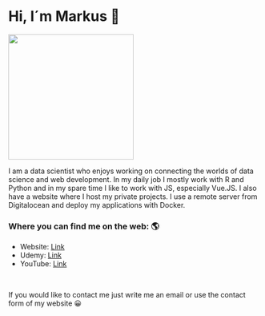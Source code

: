 # Hi, I´m Markus 👨 

<img src="https://data-mastery.com/img/logo.3e0fa417.png" width="250px">

I am a data scientist who enjoys working on connecting the worlds of data science and web development. In my daily job I mostly work with R and Python and in my spare time I like to work with JS, especially Vue.JS. I also have a website where I host my private projects. I use a remote server from Digitalocean and deploy my applications with Docker.

### Where you can find me on the web: 🌎
- Website: <a href="https://data-mastery.com/#/">Link</a> 
- Udemy: <a href="https://www.udemy.com/course/data-wrangling-mit-dem-tidyverse/">Link</a>
- YouTube: <a href="https://www.youtube.com/channel/UCikLKUS0DZWMkukbkYDG49Q">Link</a>

<br>

If you would like to contact me just write me an email or use the contact form of my website 😀